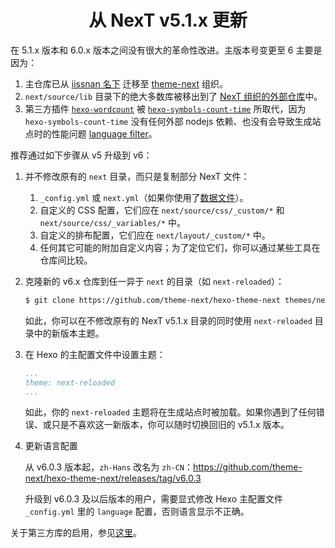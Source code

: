 <h1 align="center">从 NexT v5.1.x 更新</h1>

在 5.1.x 版本和 6.0.x 版本之间没有很大的革命性改进。主版本号变更至 6 主要是因为：

1. 主仓库已从 [iissnan 名下](https://github.com/iissnan/hexo-theme-next) 迁移至 [theme-next](https://github.com/theme-next) 组织。
2. `next/source/lib` 目录下的绝大多数库被移出到了 [NexT 组织的外部仓库](https://github.com/theme-next)中。
3. 第三方插件 [`hexo-wordcount`](https://github.com/willin/hexo-wordcount) 被 [`hexo-symbols-count-time`](https://github.com/theme-next/hexo-symbols-count-time) 所取代，因为 `hexo-symbols-count-time` 没有任何外部 nodejs 依赖、也没有会导致生成站点时的性能问题 [language filter](https://github.com/willin/hexo-wordcount/issues/7)。

推荐通过如下步骤从 v5 升级到 v6：

1. 并不修改原有的 `next` 目录，而只是复制部分 NexT 文件：
    1. `_config.yml` 或 `next.yml`（如果你使用了[数据文件](DATA-FILES.md)）。
    2. 自定义的 CSS 配置，它们应在 `next/source/css/_custom/*` 和 `next/source/css/_variables/*` 中。
    3. 自定义的排布配置，它们应在 `next/layout/_custom/*` 中。
    4. 任何其它可能的附加自定义内容；为了定位它们，你可以通过某些工具在仓库间比较。
2. 克隆新的 v6.x 仓库到任一异于 `next` 的目录（如 `next-reloaded`）：
    ```sh
    $ git clone https://github.com/theme-next/hexo-theme-next themes/next-reloaded
    ```
    如此，你可以在不修改原有的 NexT v5.1.x 目录的同时使用 `next-reloaded` 目录中的新版本主题。
3. 在 Hexo 的主配置文件中设置主题：
    ```yml
    ...
    theme: next-reloaded
    ...
    ```
    如此，你的 `next-reloaded` 主题将在生成站点时被加载。如果你遇到了任何错误、或只是不喜欢这一新版本，你可以随时切换回旧的 v5.1.x 版本。

4. 更新语言配置

    从 v6.0.3 版本起，`zh-Hans` 改名为 `zh-CN`：https://github.com/theme-next/hexo-theme-next/releases/tag/v6.0.3

    升级到 v6.0.3 及以后版本的用户，需要显式修改 Hexo 主配置文件 `_config.yml` 里的 `language` 配置，否则语言显示不正确。

关于第三方库的启用，参见[这里](https://github.com/theme-next/hexo-theme-next/blob/master/docs/zh-CN/INSTALLATION.md#插件)。
